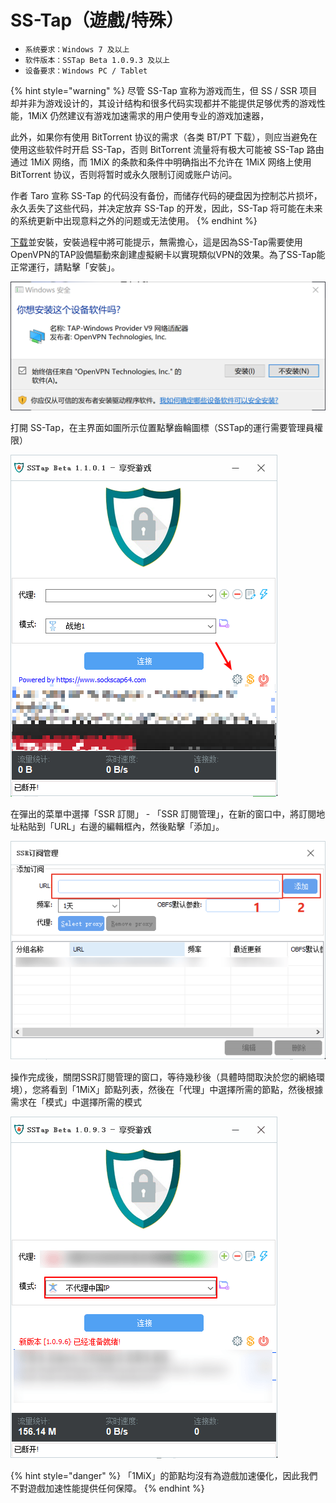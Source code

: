 # SS-Tap（遊戲/特殊）

* `系统要求：Windows 7 及以上`
* `软件版本：SSTap Beta 1.0.9.3 及以上`
* `设备要求：Windows PC / Tablet`

{% hint style="warning" %}
尽管 SS-Tap 宣称为游戏而生，但 SS / SSR 项目却并非为游戏设计的，其设计结构和很多代码实现都并不能提供足够优秀的游戏性能，1MiX 仍然建议有游戏加速需求的用户使用专业的游戏加速器，

此外，如果你有使用 BitTorrent 协议的需求（各类 BT/PT 下载），则应当避免在使用这些软件时开启 SS-Tap，否则 BitTorrent 流量将有极大可能被 SS-Tap 路由通过 1MiX 网络，而 1MiX 的条款和条件中明确指出不允许在 1MiX 网络上使用 BitTorrent 协议，否则将暂时或永久限制订阅或账户访问。

作者 Taro 宣称 SS-Tap 的代码没有备份，而储存代码的硬盘因为控制芯片损坏，永久丢失了这些代码，并决定放弃 SS-Tap 的开发，因此，SS-Tap 将可能在未来的系统更新中出现意料之外的问题或无法使用。
{% endhint %}

[下载](https://www.sockscap64.com/sstap-%E4%BA%AB%E5%8F%97%E6%B8%B8%E6%88%8F-%E4%BD%BF%E7%94%A8sstap/)並安裝，安裝過程中將可能提示，無需擔心，這是因為SS-Tap需要使用OpenVPN的TAP設備驅動來創建虛擬網卡以實現類似VPN的效果。為了SS-Tap能正常運行，請點擊「安裝」。

![](../../.gitbook/assets/jr6l9.png)

打開 SS-Tap，在主界面如圖所示位置點擊齒輪圖標（SSTap的運行需要管理員權限）

![](../../.gitbook/assets/api29.png)

在彈出的菜單中選擇「SSR 訂閱」 - 「SSR 訂閱管理」，在新的窗口中，將訂閱地址粘貼到「URL」右邊的編輯框內，然後點擊「添加」。

![](../../.gitbook/assets/image-4.png)

操作完成後，關閉SSR訂閱管理的窗口，等待幾秒後（具體時間取決於您的網絡環境），您將看到「1MiX」節點列表，然後在「代理」中選擇所需的節點，然後根據需求在「模式」中選擇所需的模式

![](../../.gitbook/assets/sstap-6.png)

{% hint style="danger" %}
「1MiX」的節點均沒有為遊戲加速優化，因此我們不對遊戲加速性能提供任何保障。
{% endhint %}

